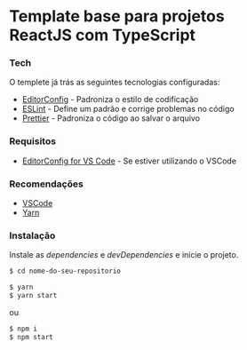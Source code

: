 # Template base para projetos ReactJS com TypeScript

### Tech

O templete já trás as seguintes tecnologias configuradas:

* [EditorConfig](https://editorconfig.org/) - Padroniza o estilo de codificação
* [ESLint](https://eslint.org/) - Define um padrão e corrige problemas no código
* [Prettier](https://prettier.io/) - Padroniza o código ao salvar o arquivo

### Requisitos

* [EditorConfig for VS Code](https://marketplace.visualstudio.com/items?itemName=EditorConfig.EditorConfig) - Se estiver utilizando o VSCode

### Recomendações

* [VSCode](https://code.visualstudio.com/)
* [Yarn](https://yarnpkg.com/)

### Instalação

Instale as *dependencies* e *devDependencies* e inicie o projeto.

```sh
$ cd nome-do-seu-repositorio
```
```sh
$ yarn
$ yarn start
```
ou
```sh
$ npm i
$ npm start
```
